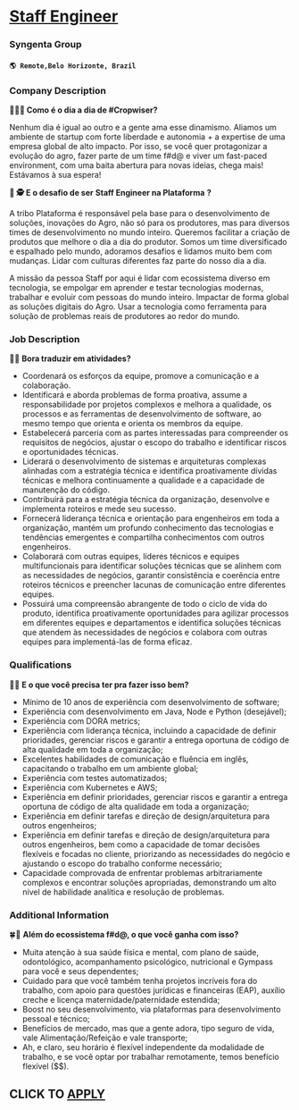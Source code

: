 # [Staff Engineer](https://www.remotewlb.com/apply/staff-engineer-117025)  
### Syngenta Group  
#### `🌎 Remote,Belo Horizonte, Brazil`  

### **Company Description**

 **🌱👩‍💻 Como é o dia a dia de #Cropwiser?**

Nenhum dia é igual ao outro e a gente ama esse dinamismo. Aliamos um ambiente de startup com forte liberdade e autonomia + a expertise de uma empresa global de alto impacto. Por isso, se você quer protagonizar a evolução do agro, fazer parte de um time f#d@ e viver um fast-paced environment, com uma baita abertura para novas ideias, chega mais! Estávamos à sua espera!

 **🍃 🕵️ E o desafio de ser** **Staff Engineer na Plataforma** **?**

A tribo Plataforma é responsável pela base para o desenvolvimento de soluções, inovações do Agro, não só para os produtores, mas para diversos times de desenvolvimento no mundo inteiro. Queremos facilitar a criação de produtos que melhore o dia a dia do produtor. Somos um time diversificado e espalhado pelo mundo, adoramos desafios e lidamos muito bem com mudanças. Lidar com culturas diferentes faz parte do nosso dia a dia.

A missão da pessoa Staff por aqui é lidar com ecossistema diverso em tecnologia, se empolgar em aprender e testar tecnologias modernas, trabalhar e evoluir com pessoas do mundo inteiro. Impactar de forma global as soluções digitais do Agro. Usar a tecnologia como ferramenta para solução de problemas reais de produtores ao redor do mundo.

### **Job Description**

🌿🦾 **Bora traduzir em atividades?**

  * Coordenará os esforços da equipe, promove a comunicação e a colaboração.
  * Identificará e aborda problemas de forma proativa, assume a responsabilidade por projetos complexos e melhora a qualidade, os processos e as ferramentas de desenvolvimento de software, ao mesmo tempo que orienta e orienta os membros da equipe.
  * Estabelecerá parceria com as partes interessadas para compreender os requisitos de negócios, ajustar o escopo do trabalho e identificar riscos e oportunidades técnicas.
  * Liderará o desenvolvimento de sistemas e arquiteturas complexas alinhadas com a estratégia técnica e identifica proativamente dívidas técnicas e melhora continuamente a qualidade e a capacidade de manutenção do código.
  * Contribuirá para a estratégia técnica da organização, desenvolve e implementa roteiros e mede seu sucesso.
  * Fornecerá liderança técnica e orientação para engenheiros em toda a organização, mantém um profundo conhecimento das tecnologias e tendências emergentes e compartilha conhecimentos com outros engenheiros.
  * Colaborará com outras equipes, líderes técnicos e equipes multifuncionais para identificar soluções técnicas que se alinhem com as necessidades de negócios, garantir consistência e coerência entre roteiros técnicos e preencher lacunas de comunicação entre diferentes equipes.
  * Possuirá uma compreensão abrangente de todo o ciclo de vida do produto, identifica proativamente oportunidades para agilizar processos em diferentes equipes e departamentos e identifica soluções técnicas que atendem às necessidades de negócios e colabora com outras equipes para implementá-las de forma eficaz.

###  **Qualifications**

📎📢 **E o que você precisa ter pra fazer isso bem?**

  * Mínimo de 10 anos de experiência com desenvolvimento de software;
  * Experiência com desenvolvimento em Java, Node e Python (desejável);
  * Experiência com DORA metrics;
  * Experiência com liderança técnica, incluindo a capacidade de definir prioridades, gerenciar riscos e garantir a entrega oportuna de código de alta qualidade em toda a organização;
  * Excelentes habilidades de comunicação e fluência em inglês, capacitando o trabalho em um ambiente global;
  * Experiência com testes automatizados;
  * Experiência com Kubernetes e AWS;
  * Experiência em definir prioridades, gerenciar riscos e garantir a entrega oportuna de código de alta qualidade em toda a organização;
  * Experiência em definir tarefas e direção de design/arquitetura para outros engenheiros;
  * Experiência em definir tarefas e direção de design/arquitetura para outros engenheiros, bem como a capacidade de tomar decisões flexíveis e focadas no cliente, priorizando as necessidades do negócio e ajustando o escopo do trabalho conforme necessário;
  * Capacidade comprovada de enfrentar problemas arbitrariamente complexos e encontrar soluções apropriadas, demonstrando um alto nível de habilidade analítica e resolução de problemas.

###  **Additional Information**

🍀👀 **Além do ecossistema f#d@, o que você ganha com isso?**

  * Muita atenção à sua saúde física e mental, com plano de saúde, odontológico, acompanhamento psicológico, nutricional e Gympass para você e seus dependentes;
  * Cuidado para que você também tenha projetos incríveis fora do trabalho, com apoio para questões jurídicas e financeiras (EAP), auxílio creche e licença maternidade/paternidade estendida;
  * Boost no seu desenvolvimento, via plataformas para desenvolvimento pessoal e técnico;
  * Benefícios de mercado, mas que a gente adora, tipo seguro de vida, vale Alimentação/Refeição e vale transporte;
  * Ah, e claro, seu horário é flexível independente da modalidade de trabalho, e se você optar por trabalhar remotamente, temos benefício flexível ($$).

  
## CLICK TO [APPLY](https://www.remotewlb.com/apply/staff-engineer-117025)

